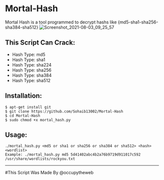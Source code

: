 # Mortal-Hash
Mortal Hash is a tool programmed to decrypt hashs like {md5-sha1-sha256-sha384-sha512}
![Screenshot_2021-08-03_09_25_57](https://user-images.githubusercontent.com/73993175/128027108-6313e6ee-6dee-408b-9900-0284c72b7f6f.png)

## This Script Can Crack:
* Hash Type: md5
* Hash Type: sha1  
* Hash Type: sha224
* Hash Type: sha256
* Hash Type: sha384
* Hash Type: sha512

## Installation:
  
    $ apt-get install git
    $ git clone https://github.com/Sohaib13002/Mortal-Hash
    $ cd Mortal-Hash
    $ sudo chmod +x mortal_hash.py


## Usage:

    ./mortal_hash.py <md5 or sha1 or sha256 or sha384 or sha512> <hash> <wordlist>      
    Example: ./mortal_hash.py md5 5d41402abc4b2a76b9719d911017c592 /usr/share/wordlists/rockyou.txt 

  
  
 
  -----------------------------------------------
#This Script Was Made By @occupytheweb
  
